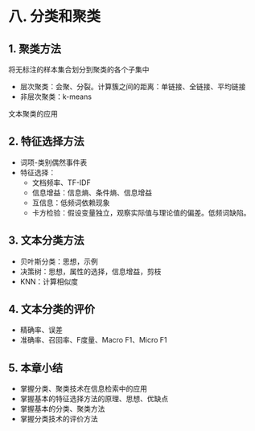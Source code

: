 # 八. 分类和聚类

## 1. 聚类方法
将无标注的样本集合划分到聚类的各个子集中

- 层次聚类：会聚、分裂。计算簇之间的距离：单链接、全链接、平均链接
- 非层次聚类：k-means

文本聚类的应用

## 2. 特征选择方法
- 词项-类别偶然事件表
- 特征选择：
	- 文档频率、TF-IDF
	- 信息增益：信息熵、条件熵、信息增益
	- 互信息：低频词依赖现象
	- 卡方检验：假设变量独立，观察实际值与理论值的偏差。低频词缺陷。

## 3. 文本分类方法
- 贝叶斯分类：思想，示例
- 决策树：思想，属性的选择，信息增益，剪枝
- KNN：计算相似度

## 4. 文本分类的评价
- 精确率、误差
- 准确率、召回率、F度量、Macro F1、Micro F1


## 5. 本章小结
- 掌握分类、聚类技术在信息检索中的应用
- 掌握基本的特征选择方法的原理、思想、优缺点
- 掌握基本的分类、聚类方法
- 掌握分类技术的评价方法

